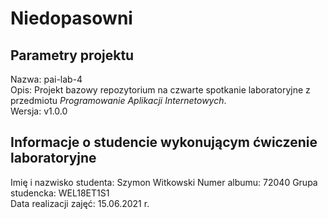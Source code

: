# Niedopasowni

## Parametry projektu

Nazwa:  pai-lab-4  
Opis:   Projekt bazowy repozytorium na czwarte spotkanie laboratoryjne z przedmiotu *Programowanie Aplikacji Internetowych*.  
Wersja: v1.0.0  

## Informacje o studencie wykonującym ćwiczenie laboratoryjne

Imię i nazwisko studenta:   Szymon Witkowski 
Numer albumu:               72040
Grupa studencka:            WEL18ET1S1  
Data realizacji zajęć:      15.06.2021 r.  
